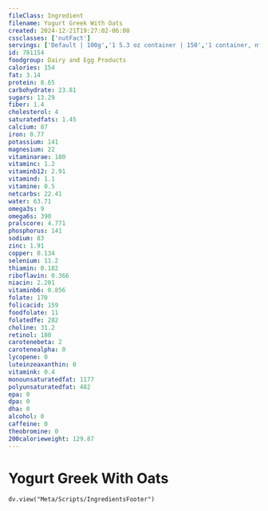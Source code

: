 ```yaml
---
fileClass: Ingredient
filename: Yogurt Greek With Oats
created: 2024-12-21T19:27:02-06:00
cssclasses: ['nutFact']
servings: ['Default | 100g','1 5.3 oz container | 150','1 container, nfs | 150','1 cup | 245']
id: 781154
foodgroup: Dairy and Egg Products 
calories: 154
fat: 3.14
protein: 8.65
carbohydrate: 23.81
sugars: 13.29
fiber: 1.4
cholesterol: 4
saturatedfats: 1.45
calcium: 87
iron: 0.77
potassium: 141
magnesium: 22
vitaminarae: 180
vitaminc: 1.2
vitaminb12: 2.91
vitamind: 1.1
vitamine: 0.5
netcarbs: 22.41
water: 63.71
omega3s: 9
omega6s: 390
pralscore: 4.771
phosphorus: 141
sodium: 83
zinc: 1.91
copper: 0.134
selenium: 11.2
thiamin: 0.182
riboflavin: 0.366
niacin: 2.201
vitaminb6: 0.856
folate: 170
folicacid: 159
foodfolate: 11
folatedfe: 282
choline: 31.2
retinol: 180
carotenebeta: 2
carotenealpha: 0
lycopene: 0
luteinzeaxanthin: 0
vitamink: 0.4
monounsaturatedfat: 1177
polyunsaturatedfat: 482
epa: 0
dpa: 0
dha: 0
alcohol: 0
caffeine: 0
theobromine: 0
200calorieweight: 129.87
---
```


# Yogurt Greek With Oats

```dataviewjs
dv.view("Meta/Scripts/IngredientsFooter")
```